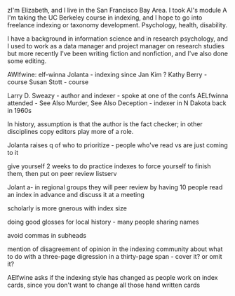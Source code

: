 zI'm Elizabeth, and I live in the San Francisco Bay Area. I took AI's module A
I'm taking the UC Berkeley course in indexing, and I hope to go into freelance indexing or taxonomy development. Psychology, health, disability. 

I have a background in information science and in research psychology, and I used to work as a data manager and project manager on research studies but more recently I've been writing fiction and nonfiction, and I've also done some editing. 

AWlfwine: elf-winna
Jolanta - indexing since Jan
Kim ? 
Kathy Berry - course
Susan Stott - course


Larry D. Sweazy - author and indexer - spoke at one of the confs AELfwinna attended - See Also Murder, See Also Deception - indexer in N Dakota back in 1960s

In history, assumption is that the author is the fact checker; in other disciplines copy editors play more of a role. 

Jolanta raises q of who to prioritize - people who've read vs are just coming to it

give yourself 2 weeks to do practice indexes to force yourself to finish them, then put on peer review listserv

Jolant a- in regional groups they will peer review by having 10 people read an index in advance and discuss it at a meeting

scholarly is more gnerous with index size

doing good glosses for local history - many people sharing names

avoid commas in subheads

mention of disagreement of opinion in the indexing community about what to do with a three-page digression in a thirty-page span - cover it? or omit it? 

AElfwine asks if the indexing style has changed as people work on index cards, since you don't want to change all those hand written cards

